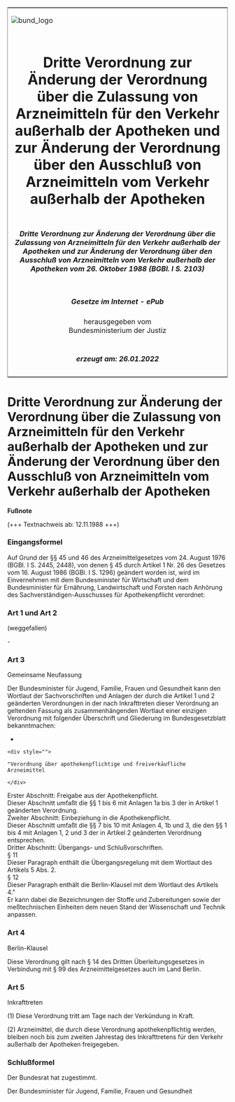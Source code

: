 <span id="DECKBLATT.html"></span>

<table border="0" frame="border" width="100%">

<tr valign="top">

<td align="left">

![bund\_logo](BfJ_2021_Web_de_de.gif)

</td>

<td align="right">

 

</td>

</tr>

<tr align="center" valign="middle">

<td colspan="2">

# Dritte Verordnung zur Änderung der Verordnung über die Zulassung von Arzneimitteln für den Verkehr außerhalb der Apotheken und zur Änderung der Verordnung über den Ausschluß von Arzneimitteln vom Verkehr außerhalb der Apotheken

</td>

</tr>

<tr align="center" valign="middle">

<td colspan="2">

##### Dritte Verordnung zur Änderung der Verordnung über die Zulassung von Arzneimitteln für den Verkehr außerhalb der Apotheken und zur Änderung der Verordnung über den Ausschluß von Arzneimitteln vom Verkehr außerhalb der Apotheken vom 26. Oktober 1988 (BGBl. I S. 2103)

</td>

</tr>

<tr align="center" valign="middle">

<td colspan="2">

  
  

##### Gesetze im Internet - ePub  
  
herausgegeben vom  
Bundesministerium der Justiz

</td>

</tr>

<tr align="center" valign="bottom">

<td colspan="2">

  
  

##### erzeugt am: 26.01.2022

</td>

</tr>

</table>

<span id="BJNR021030988.html"></span>

# Dritte Verordnung zur Änderung der Verordnung über die Zulassung von Arzneimitteln für den Verkehr außerhalb der Apotheken und zur Änderung der Verordnung über den Ausschluß von Arzneimitteln vom Verkehr außerhalb der Apotheken

<div>

  
**Fußnote**

<div class="jnhtml">

<div>

<div class="jurAbsatz">

(+++ Textnachweis ab: 12.11.1988 +++)

</div>

</div>

</div>

</div>

<span id="BJNR021030988BJNE000100326.html"></span>

### Eingangsformel  

<div>

<div class="jnhtml">

<div>

<div class="jurAbsatz">

Auf Grund der §§ 45 und 46 des Arzneimittelgesetzes vom 24. August 1976
(BGBl. I S. 2445, 2448), von denen § 45 durch Artikel 1 Nr. 26 des
Gesetzes vom 16. August 1986 (BGBl. I S. 1296) geändert worden ist, wird
im Einvernehmen mit dem Bundesminister für Wirtschaft und dem
Bundesminister für Ernährung, Landwirtschaft und Forsten nach Anhörung
des Sachverständigen-Ausschusses für Apothekenpflicht verordnet:

</div>

</div>

</div>

</div>

<span id="BJNR021030988BJNE000200326.html"></span>

### Art 1 und Art 2  
(weggefallen)

<div>

<div class="jnhtml">

<div>

<div class="jurAbsatz">

\-

</div>

</div>

</div>

</div>

<span id="BJNR021030988BJNE000300326.html"></span>

### Art 3  
Gemeinsame Neufassung

<div>

<div class="jnhtml">

<div>

<div class="jurAbsatz">

Der Bundesminister für Jugend, Familie, Frauen und Gesundheit kann den
Wortlaut der Sachvorschriften und Anlagen der durch die Artikel 1 und 2
geänderten Verordnungen in der nach Inkrafttreten dieser Verordnung an
geltenden Fassung als zusammenhängenden Wortlaut einer einzigen
Verordnung mit folgender Überschrift und Gliederung im Bundesgesetzblatt
bekanntmachen:

  - 
    
    <div style="">
    
    "Verordnung über apothekenpflichtige und freiverkäufliche
    Arzneimittel
    
    </div>

Erster Abschnitt: Freigabe aus der Apothekenpflicht.  
Dieser Abschnitt umfaßt die §§ 1 bis 6 mit Anlagen 1a bis 3 der in
Artikel 1 geänderten Verordnung.  
Zweiter Abschnitt: Einbeziehung in die Apothekenpflicht.  
Dieser Abschnitt umfaßt die §§ 7 bis 10 mit Anlagen 4, 1b und 3, die den
§§ 1 bis 4 mit Anlagen 1, 2 und 3 der in Artikel 2 geänderten Verordnung
entsprechen.  
Dritter Abschnitt: Übergangs- und Schlußvorschriften.  
§ 11  
Dieser Paragraph enthält die Übergangsregelung mit dem Wortlaut des
Artikels 5 Abs. 2.  
§ 12  
Dieser Paragraph enthält die Berlin-Klausel mit dem Wortlaut des
Artikels 4."  
Er kann dabei die Bezeichnungen der Stoffe und Zubereitungen sowie der
meßtechnischen Einheiten dem neuen Stand der Wissenschaft und Technik
anpassen.

</div>

</div>

</div>

</div>

<span id="BJNR021030988BJNE000400326.html"></span>

### Art 4  
Berlin-Klausel

<div>

<div class="jnhtml">

<div>

<div class="jurAbsatz">

Diese Verordnung gilt nach § 14 des Dritten Überleitungsgesetzes in
Verbindung mit § 99 des Arzneimittelgesetzes auch im Land Berlin.

</div>

</div>

</div>

</div>

<span id="BJNR021030988BJNE000500326.html"></span>

### Art 5  
Inkrafttreten

<div>

<div class="jnhtml">

<div>

<div class="jurAbsatz">

(1) Diese Verordnung tritt am Tage nach der Verkündung in Kraft.

</div>

<div class="jurAbsatz">

(2) Arzneimittel, die durch diese Verordnung apothekenpflichtig werden,
bleiben noch bis zum zweiten Jahrestag des Inkrafttretens für den
Verkehr außerhalb der Apotheken freigegeben.

</div>

</div>

</div>

</div>

<span id="BJNR021030988BJNE000600326.html"></span>

### Schlußformel  

<div>

<div class="jnhtml">

<div>

<div class="jurAbsatz">

Der Bundesrat hat zugestimmt.  
  
<span class="SP">Der Bundesminister für Jugend, Familie, Frauen und
Gesundheit</span>

</div>

</div>

</div>

</div>
